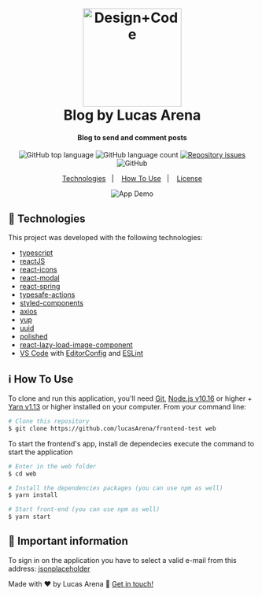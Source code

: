 <h1 align="center">
    <img alt="Design+Code" src="https://res.cloudinary.com/lucasarena/image/upload/v1639578879/Logos/logo_s1t335.svg" width="200" />
    <br>
    Blog by Lucas Arena
</h1>

<h4 align="center">
  Blog to send and comment posts
</h4>
<p align="center">
  <img alt="GitHub top language" src="https://img.shields.io/github/languages/top/lukemorales/react-native-design-code.svg">
  <img alt="GitHub language count" src="https://img.shields.io/github/languages/count/lukemorales/react-native-design-code.svg">

  <a href="https://github.com/lukemorales/react-native-design-code/issues">
    <img alt="Repository issues" src="https://img.shields.io/github/issues/lukemorales/react-native-design-code.svg">
  </a>

  <img alt="GitHub" src="https://img.shields.io/github/license/lukemorales/react-native-design-code.svg">
</p>

<p align="center">
  <a href="#rocket-technologies">Technologies</a>&nbsp;&nbsp;&nbsp;|&nbsp;&nbsp;&nbsp;
  <a href="#information_source-how-to-use">How To Use</a>&nbsp;&nbsp;&nbsp;|&nbsp;&nbsp;&nbsp;
  <a href="#memo-license">License</a>
</p>

<p align="center">
  <img alt="App Demo" src="https://res.cloudinary.com/lucasarena/image/upload/v1639580668/Repositories/AirLiquide%20Teste/gif_airliquide_flgjyb.gif">
</p>

## :rocket: Technologies

This project was developed with the following technologies:
-  [typescript](https://github.com/microsoft/TypeScript)
-  [reactJS](https://github.com/facebook/react)
-  [react-icons](https://github.com/react-icons/react-icons)
-  [react-modal](https://github.com/reactjs/react-modal)
-  [react-spring](https://github.com/pmndrs/react-spring)
-  [typesafe-actions](https://github.com/piotrwitek/typesafe-actions)
-  [styled-components](https://www.styled-components.com/)
-  [axios](https://github.com/axios/axios)
-  [yup](https://github.com/jquense/yup)
-  [uuid](https://github.com/uuidjs/uuid)
-  [polished](https://github.com/styled-components/polished)
-  [react-lazy-load-image-component](https://github.com/Aljullu/react-lazy-load-image-component)
-  [VS Code][vc] with [EditorConfig][vceditconfig] and [ESLint][vceslint]

## :information_source: How To Use

To clone and run this application, you'll need [Git](https://git-scm.com), [Node.js v10.16][nodejs] or higher + [Yarn v1.13][yarn] or higher installed on your computer. From your command line:

```bash
# Clone this repository
$ git clone https://github.com/lucasArena/frontend-test web
```


To start the frontend's app, install de dependecies execute the command to start the application

```bash
# Enter in the web folder 
$ cd web

# Install the dependencies packages (you can use npm as well)
$ yarn install

# Start front-end (you can use npm as well)
$ yarn start
```

## :loudspeaker: Important information

To sign in on the application you have to select a valid e-mail from this address: [jsonplaceholder](https://jsonplaceholder.typicode.com/users)

Made with ♥ by Lucas Arena :wave: [Get in touch!](https://www.linkedin.com/in/lucas-arena-771959136/)

[nodejs]: https://nodejs.org/
[yarn]: https://yarnpkg.com/
[vc]: https://code.visualstudio.com/
[vceditconfig]: https://marketplace.visualstudio.com/items?itemName=EditorConfig.EditorConfig
[vceslint]: https://marketplace.visualstudio.com/items?itemName=dbaeumer.vscode-eslint
